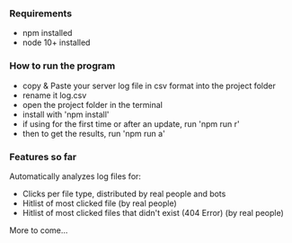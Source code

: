 ### Requirements
* npm installed
* node 10+ installed

### How to run the program
* copy & Paste your server log file in csv format into the project folder
* rename it log.csv
* open the project folder in the terminal
* install with 'npm install'
* if using for the first time or after an update, run 'npm run r'
* then to get the results, run 'npm run a'

### Features so far
Automatically analyzes log files for:
* Clicks per file type, distributed by real people and bots
* Hitlist of most clicked file (by real people)
* Hitlist of most clicked files that didn't exist (404 Error) (by real people)

More to come...
